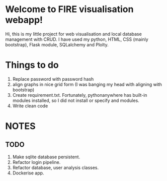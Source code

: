 # Welcome to FIRE visualisation webapp!

Hi, this is my little project for web visualisation and local database management with CRUD. I have used my python, HTML, CSS (mainly bootstrap), Flask module, SQLalchemy and Plolty.


# Things to do

1. Replace password with password hash
2. align graphs in nice grid form (I was banging my head with aligning with bootstrap)
3. Create requirement.txt. Fortunately, pythonanywhere has built-in modules installed, so I did not install or specify and modules.
4. Write clean code

# NOTES 

## TODO
1. Make sqlite database persistent.
2. Refactor login pipeline.
3. Refactor database, user analysis classes.
4. Dockerise app.
